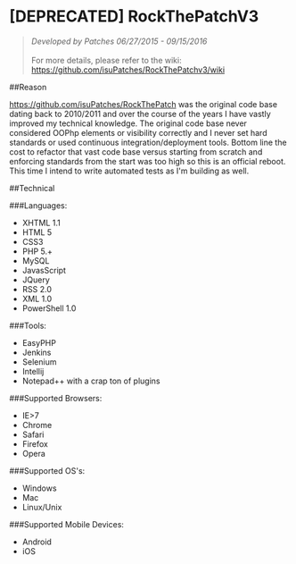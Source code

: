# [DEPRECATED] RockThePatchV3

> *Developed by Patches 06/27/2015 - 09/15/2016* <br/><br/>
> For more details, please refer to the wiki: https://github.com/isuPatches/RockThePatchv3/wiki

##Reason 

https://github.com/isuPatches/RockThePatch was the original code base dating back to 2010/2011 and over the course of 
the years I have vastly improved my technical knowledge.  The original code base never considered OOPhp elements or visibility
correctly and I never set hard standards or used continuous integration/deployment tools.  Bottom line the cost to refactor 
that vast code base versus starting from scratch and enforcing standards from the start was too high so this is an official 
reboot.  This time I intend to write automated tests as I'm building as well.

##Technical

###Languages:

- XHTML 1.1
- HTML 5
- CSS3
- PHP 5.+
- MySQL
- JavasScript
- JQuery
- RSS 2.0
- XML 1.0
- PowerShell 1.0

###Tools:

- EasyPHP
- Jenkins
- Selenium
- Intellij
- Notepad++ with a crap ton of plugins

###Supported Browsers:

 - IE>7
 - Chrome
 - Safari
 - Firefox
 - Opera

###Supported OS's:

- Windows
- Mac
- Linux/Unix

###Supported Mobile Devices:

- Android
- iOS
